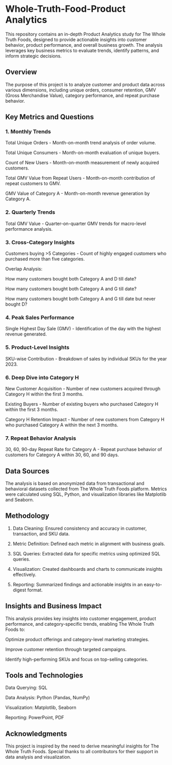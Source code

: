 # Whole-Truth-Food-Product Analytics 

This repository contains an in-depth Product Analytics study for The Whole Truth Foods, designed to provide actionable insights into customer behavior, product performance, and overall business growth. The analysis leverages key business metrics to evaluate trends, identify patterns, and inform strategic decisions.

## Overview

The purpose of this project is to analyze customer and product data across various dimensions, including unique orders, consumer retention, GMV (Gross Merchandise Value), category performance, and repeat purchase behavior.

## Key Metrics and Questions

### 1. Monthly Trends

Total Unique Orders - Month-on-month trend analysis of order volume.

Total Unique Consumers - Month-on-month evaluation of unique buyers.

Count of New Users - Month-on-month measurement of newly acquired customers.

Total GMV Value from Repeat Users - Month-on-month contribution of repeat customers to GMV.

GMV Value of Category A - Month-on-month revenue generation by Category A.


### 2. Quarterly Trends

Total GMV Value - Quarter-on-quarter GMV trends for macro-level performance analysis.


### 3. Cross-Category Insights

Customers buying >5 Categories - Count of highly engaged customers who purchased more than five categories.

Overlap Analysis:

How many customers bought both Category A and D till date?

How many customers bought both Category A and G till date?

How many customers bought both Category A and G till date but never bought D?



### 4. Peak Sales Performance

Single Highest Day Sale (GMV) - Identification of the day with the highest revenue generated.


### 5. Product-Level Insights

SKU-wise Contribution - Breakdown of sales by individual SKUs for the year 2023.


### 6. Deep Dive into Category H

New Customer Acquisition - Number of new customers acquired through Category H within the first 3 months.

Existing Buyers - Number of existing buyers who purchased Category H within the first 3 months.

Category H Retention Impact - Number of new customers from Category H who purchased Category A within the next 3 months.


### 7. Repeat Behavior Analysis

30, 60, 90-day Repeat Rate for Category A - Repeat purchase behavior of customers for Category A within 30, 60, and 90 days.


## Data Sources

The analysis is based on anonymized data from transactional and behavioral datasets collected from The Whole Truth Foods platform. Metrics were calculated using SQL, Python, and visualization libraries like Matplotlib and Seaborn.

## Methodology

1. Data Cleaning: Ensured consistency and accuracy in customer, transaction, and SKU data.


2. Metric Definition: Defined each metric in alignment with business goals.


3. SQL Queries: Extracted data for specific metrics using optimized SQL queries.


4. Visualization: Created dashboards and charts to communicate insights effectively.


5. Reporting: Summarized findings and actionable insights in an easy-to-digest format.



## Insights and Business Impact

This analysis provides key insights into customer engagement, product performance, and category-specific trends, enabling The Whole Truth Foods to:

Optimize product offerings and category-level marketing strategies.

Improve customer retention through targeted campaigns.

Identify high-performing SKUs and focus on top-selling categories.

## Tools and Technologies

Data Querying: SQL

Data Analysis: Python (Pandas, NumPy)

Visualization: Matplotlib, Seaborn

Reporting: PowerPoint, PDF


## Acknowledgments

This project is inspired by the need to derive meaningful insights for The Whole Truth Foods. Special thanks to all contributors for their support in data analysis and visualization.
